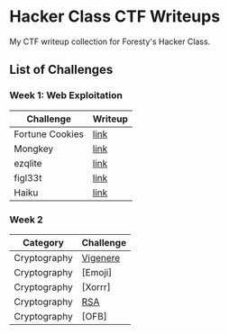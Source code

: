 # Hacker Class CTF Writeups

My CTF writeup collection for Foresty's Hacker Class.

## List of Challenges

### Week 1: Web Exploitation

| Challenge | Writeup |
| --- | --- |
| Fortune Cookies | [link](/week1/1/) |
| Mongkey | [link](/week1/2/) |
| ezqlite | [link](/week1/3/) |
| figl33t | [link](/week1/4/) |
| Haiku | [link](/week1/5/) |

### Week 2

| Category | Challenge |
| --- | --- |
| Cryptography | [Vigenere](/week2/vigenere/) |
| Cryptography | [Emoji] |
| Cryptography | [Xorrr] |
| Cryptography | [RSA](week2/RSA/) |
| Cryptography | [OFB] |
